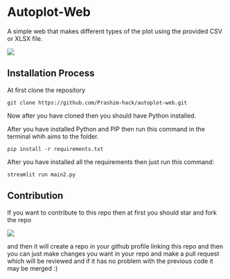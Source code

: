 # Autoplot-Web

A simple web that makes different types of the plot using the provided CSV or XLSX file.

<img src="https://user-images.githubusercontent.com/69071769/187437412-536301be-5420-4341-b8fd-4822d50b46b6.png">

## Installation Process

At first clone the repository

```
git clone https://github.com/Prashim-hack/autoplot-web.git
```

Now after you have cloned then you should have Python installed.

After you have installed Python and PIP then run this command in the terminal whih aims to the folder.

```
pip install -r requirements.txt
```

After you have installed all the requirements then just run this command:

```
streamlit run main2.py
```

## Contribution

If you want to contribute to this repo then at first you should star and fork the repo 

<img src="https://user-images.githubusercontent.com/69071769/187409293-b34f536b-2218-4272-9af3-371bb9843d27.png">

and then it will create a repo in your github profile linking this repo and then you can just make changes you want in your repo and make a pull request which will be reviewed and if it has no problem with the previous code it may be merged :)
